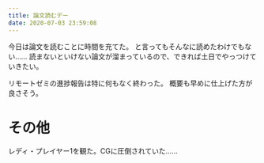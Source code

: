 ```yaml
---
title: 論文読むデー
date: 2020-07-03 23:59:08
---
```


今日は論文を読むことに時間を充てた。
と言ってもそんなに読めたわけでもない……
読まないといけない論文が溜まっているので、できれば土日でやっつけていきたい。

リモートゼミの進捗報告は特に何もなく終わった。
概要も早めに仕上げた方が良さそう。

# その他
レディ・プレイヤー1を観た。CGに圧倒されていた……
